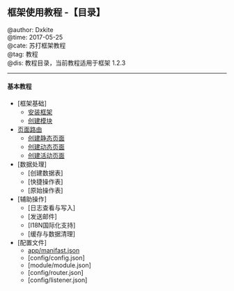 ## 框架使用教程 -【目录】

@author:    Dxkite   
@time:      2017-05-25      
@cate:      苏打框架教程  
@tag:       教程  
@dis:       教程目录，当前教程适用于框架 1.2.3

-------
#### 基本教程

- [框架基础]
    - [安装框架](01-install-framework/README.md)
    - [创建模块](create-module/README.md)
- [页面路由](router/README.md)
    - [创建静态页面](router/static-page.md)
    - [创建动态页面](router/template-page.md)
    - [创建活动页面](router/action-page.md)
- [数据处理]
    - [创建数据表]
    - [快捷操作表]
    - [原始操作表]
- [辅助操作]
    - [日志查看与写入]
    - [发送邮件]
    - [I18N国际化支持]
    - [缓存与数据清理]
- [配置文件]
    - [app/manifast.json](config-json/manifast.json.md)
    - [config/config.json]
    - [module/module.json]
    - [config/router.json]
    - [config/listener.json]
